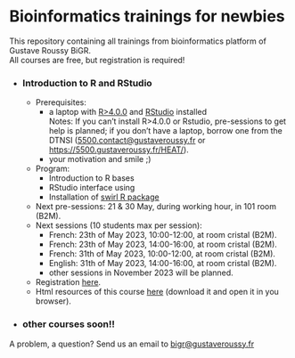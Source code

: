 # Bioinformatics trainings for newbies
This repository containing all trainings from bioinformatics platform of Gustave Roussy BiGR.  
All courses are free, but registration is required!  

- ### Introduction to R and RStudio
  - Prerequisites:
    - a laptop with [R>4.0.0](https://cran.r-project.org/) and [RStudio](https://posit.co/download/rstudio-desktop/) installed  
    Notes: If you can’t install R>4.0.0 or Rstudio, pre-sessions to get help is planned; if you don’t have a laptop, borrow one from the DTNSI (5500.contact@gustaveroussy.fr or https://5500.gustaveroussy.fr/HEAT/).
    - your motivation and smile ;)
  - Program:
    - Introduction to R bases
    - RStudio interface using
    - Installation of [swirl R package](https://swirlstats.com/)
  - Next pre-sessions: 21 & 30 May, during working hour, in 101 room (B2M).
  - Next sessions (10 students max per session):
    - French: 23th of May 2023, 10:00-12:00, at room cristal (B2M).
    - French: 23th of May 2023, 14:00-16:00, at room cristal (B2M).
    - French: 31th of May 2023, 10:00-12:00, at room cristal (B2M).
    - English: 31th of May 2023, 14:00-16:00, at room cristal (B2M).
    - other sessions in November 2023 will be planned.
  - Registration [here]().
  - Html resources of this course [here](https://github.com/gustaveroussy/training_bigr/blob/main/Introduction_R_RStudio/GR_IntroR_RStudio.html) (download it and open it in you browser).

- ### other courses soon!!
A problem, a question? Send us an email to bigr@gustaveroussy.fr
